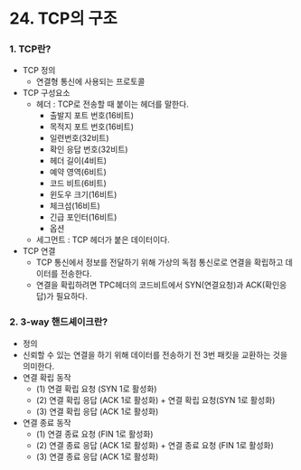 # 24. TCP의 구조

### 1. TCP란?
- TCP 정의
  - 연결형 통신에 사용되는 프로토콜 
- TCP 구성요소
  - 헤더 : TCP로 전송할 때 붙이는 헤더를 말한다.
    - 출발지 포트 번호(16비트)
    - 목적지 포트 번호(16비트)
    - 일련번호(32비트)
    - 확인 응답 번호(32비트)
    - 헤더 길이(4비트)
    - 예약 영역(6비트)
    - 코드 비트(6비트)
    - 윈도우 크기(16비트)
    - 체크섬(16비트)
    - 긴급 포인터(16비트)
    - 옵션
  - 세그먼트 : TCP 헤더가 붙은 데이터이다.
- TCP 연결
  - TCP 통신에서 정보를 전달하기 위해 가상의 독점 통신로로 연결을 확립하고 데이터를 전송한다.
  - 연결을 확립하려면 TPC헤더의 코드비트에서 SYN(연결요청)과 ACK(확인응답)가 필요하다.


### 2. 3-way 핸드셰이크란?
- 정의
- 신뢰할 수 있는 연결을 하기 위해 데이터를 전송하기 전 3번 패킷을 교환하는 것을 의미한다.
- 연결 확립 동작
  - (1) 연결 확립 요청 (SYN 1로 활성화)
  - (2) 연결 확립 응답 (ACK 1로 활성화) + 연결 확립 요청(SYN 1로 활성화)
  - (3) 연결 확립 응답 (ACK 1로 활성화)
- 연결 종료 동작
  - (1) 연결 종료 요청 (FIN 1로 활성화)
  - (2) 연결 종료 응답 (ACK 1로 활성화) + 연결 종료 요청 (FIN 1로 활성화)
  - (3) 연결 종료 응답 (ACK 1로 활성화)
